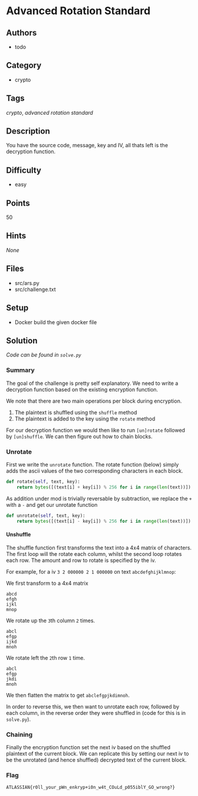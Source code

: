 # Advanced Rotation Standard

## Authors

* todo

## Category

* crypto

## Tags
_crypto_, _advanced rotation standard_

## Description
You have the source code, message, key and IV, all thats left is the decryption function.

## Difficulty

* easy

## Points

50

## Hints

_None_

## Files

* src/ars.py
* src/challenge.txt

## Setup

* Docker build the given docker file

## Solution

_Code can be found in `solve.py`_

### Summary

The goal of the challenge is pretty self explanatory. We need to write a decryption function based on the existing encryption function.

We note that there are two main operations per block during encryption.

1. The plaintext is shuffled using the `shuffle` method
2. The plaintext is added to the key using the `rotate` method

For our decryption function we would then like to run `[un]rotate` followed by `[un]shuffle`. We can then figure out how to chain blocks.

### Unrotate

First we write the `unrotate` function. The rotate function (below) simply adds the ascii values of the two corresponding characters in each block.

```python
def rotate(self, text, key):
    return bytes([(text[i] + key[i]) % 256 for i in range(len(text))])
```

As addition under mod is trivially reversable by subtraction, we replace the `+` with a `-` and get our unrotate function

```python
def unrotate(self, text, key):
    return bytes([(text[i] - key[i]) % 256 for i in range(len(text))])
```

#### Unshuffle

The shuffle function first transforms the text into a 4x4 matrix of characters. The first loop will the rotate each column, whilst the second loop rotates each row. The amount and row to rotate is specified by the iv.

For example, for a iv `3 2 000000 2 1 000000` on text `abcdefghijklmnop`:

We first transform to a 4x4 matrix

```text
abcd
efgh
ijkl
mnop
```

We rotate up the `3`th column `2` times.

```text
abcl
efgp
ijkd
mnoh
```

We rotate left the `2`th row `1` time.

```text
abcl
efgp
jkdi
mnoh
```

We then flatten the matrix to get `abclefgpjkdimnoh`.

In order to reverse this, we then want to unrotate each row, followed by each column, in the reverse order they were shuffled in (code for this is in `solve.py`).

### Chaining

Finally the encryption function set the next iv based on the shuffled plaintext of the current block. We can replicate this by setting our next iv to be the unrotated (and hence shuffled) decrypted text of the current block.

### Flag

`ATLASSIAN{r0ll_your_pWn_enkryp+i0n_w4t_COuLd_p055iblY_GO_wrong?}`